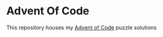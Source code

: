 <!--
 Copyright (C) 2020 Aayla Fetzer
 
 This file is part of AdventOfCode.
 
 AdventOfCode is free software: you can redistribute it and/or modify
 it under the terms of the GNU General Public License as published by
 the Free Software Foundation, either version 3 of the License, or
 (at your option) any later version.
 
 AdventOfCode is distributed in the hope that it will be useful,
 but WITHOUT ANY WARRANTY; without even the implied warranty of
 MERCHANTABILITY or FITNESS FOR A PARTICULAR PURPOSE.  See the
 GNU General Public License for more details.
 
 You should have received a copy of the GNU General Public License
 along with AdventOfCode.  If not, see <http://www.gnu.org/licenses/>.
-->

# Advent Of Code
This repository houses my [Advent of Code](https://adventofcode.com/2020/day/1) puzzle solutions